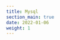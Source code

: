 ```yaml
---
title: Mysql
section_main: true
date: 2022-01-06
weight: 1
---
```


<script>
    location.href = "start"
</script>